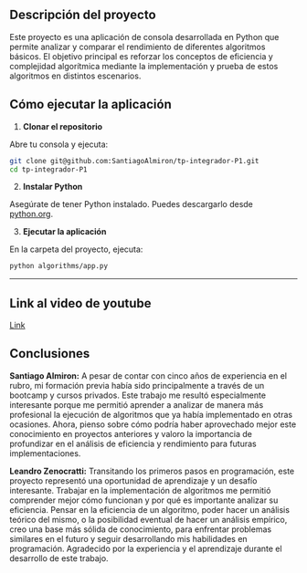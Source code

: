 ## Descripción del proyecto

Este proyecto es una aplicación de consola desarrollada en Python que permite analizar y comparar el rendimiento de diferentes algoritmos básicos. El objetivo principal es reforzar los conceptos de eficiencia y complejidad algorítmica mediante la implementación y prueba de estos algoritmos en distintos escenarios.

## Cómo ejecutar la aplicación

1. **Clonar el repositorio**

  Abre tu consola y ejecuta:

  ```bash
  git clone git@github.com:SantiagoAlmiron/tp-integrador-P1.git
  cd tp-integrador-P1
  ```

2. **Instalar Python**

  Asegúrate de tener Python instalado. Puedes descargarlo desde [python.org](https://www.python.org/downloads/).

3. **Ejecutar la aplicación**

  En la carpeta del proyecto, ejecuta:

  ```bash
  python algorithms/app.py

  ```

---
## Link al video de youtube
 [Link](https://www.youtube.com/watch?v=3fPl2pzjfHM)

## Conclusiones

**Santiago Almiron:**
A pesar de contar con cinco años de experiencia en el rubro, mi formación previa había sido principalmente a través de un bootcamp y cursos privados. Este trabajo me resultó especialmente interesante porque me permitió aprender a analizar de manera más profesional la ejecución de algoritmos que ya había implementado en otras ocasiones. Ahora, pienso sobre cómo podría haber aprovechado mejor este conocimiento en proyectos anteriores y valoro la importancia de profundizar en el análisis de eficiencia y rendimiento para futuras implementaciones.

**Leandro Zenocratti:**
Transitando los primeros pasos en programación, este proyecto representó una oportunidad de aprendizaje y un desafío interesante. Trabajar en la implementación de algoritmos me permitió comprender mejor cómo funcionan y por qué es importante analizar su eficiencia. Pensar en la eficiencia de un algoritmo, poder hacer un análisis teórico del mismo, o la posibilidad eventual de hacer un análisis empírico, creo una base más sólida de conocimiento, para enfrentar problemas similares en el futuro y seguir desarrollando mis habilidades en programación. Agradecido por la experiencia y el aprendizaje durante el desarrollo de este trabajo.
